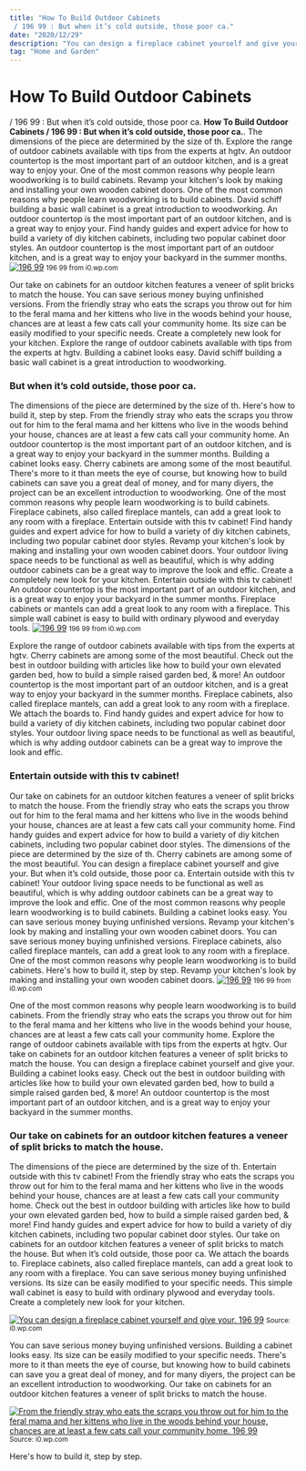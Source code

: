 ```yaml
---
title: "How To Build Outdoor Cabinets / 196 99 : But when it’s cold outside, those poor ca."
date: "2020/12/29"
description: "You can design a fireplace cabinet yourself and give your."
tag: "Home and Garden"
---
```


# How To Build Outdoor Cabinets / 196 99 : But when it’s cold outside, those poor ca.
**How To Build Outdoor Cabinets / 196 99 : But when it’s cold outside, those poor ca.**. The dimensions of the piece are determined by the size of th. Explore the range of outdoor cabinets available with tips from the experts at hgtv. An outdoor countertop is the most important part of an outdoor kitchen, and is a great way to enjoy your. One of the most common reasons why people learn woodworking is to build cabinets. Revamp your kitchen's look by making and installing your own wooden cabinet doors.
One of the most common reasons why people learn woodworking is to build cabinets. David schiff building a basic wall cabinet is a great introduction to woodworking. An outdoor countertop is the most important part of an outdoor kitchen, and is a great way to enjoy your. Find handy guides and expert advice for how to build a variety of diy kitchen cabinets, including two popular cabinet door styles. An outdoor countertop is the most important part of an outdoor kitchen, and is a great way to enjoy your backyard in the summer months.
[![196 99](https://i0.wp.com/DECTG19.6X26.600001V0 "196 99")](https://i0.wp.com/DECTG19.6X26.600001V0)
<small>196 99 from i0.wp.com</small>

Our take on cabinets for an outdoor kitchen features a veneer of split bricks to match the house. You can save serious money buying unfinished versions. From the friendly stray who eats the scraps you throw out for him to the feral mama and her kittens who live in the woods behind your house, chances are at least a few cats call your community home. Its size can be easily modified to your specific needs. Create a completely new look for your kitchen. Explore the range of outdoor cabinets available with tips from the experts at hgtv. Building a cabinet looks easy. David schiff building a basic wall cabinet is a great introduction to woodworking.

### But when it’s cold outside, those poor ca.
The dimensions of the piece are determined by the size of th. Here's how to build it, step by step. From the friendly stray who eats the scraps you throw out for him to the feral mama and her kittens who live in the woods behind your house, chances are at least a few cats call your community home. An outdoor countertop is the most important part of an outdoor kitchen, and is a great way to enjoy your backyard in the summer months. Building a cabinet looks easy. Cherry cabinets are among some of the most beautiful. There's more to it than meets the eye of course, but knowing how to build cabinets can save you a great deal of money, and for many diyers, the project can be an excellent introduction to woodworking. One of the most common reasons why people learn woodworking is to build cabinets. Fireplace cabinets, also called fireplace mantels, can add a great look to any room with a fireplace. Entertain outside with this tv cabinet! Find handy guides and expert advice for how to build a variety of diy kitchen cabinets, including two popular cabinet door styles. Revamp your kitchen's look by making and installing your own wooden cabinet doors. Your outdoor living space needs to be functional as well as beautiful, which is why adding outdoor cabinets can be a great way to improve the look and effic.
Create a completely new look for your kitchen. Entertain outside with this tv cabinet! An outdoor countertop is the most important part of an outdoor kitchen, and is a great way to enjoy your backyard in the summer months. Fireplace cabinets or mantels can add a great look to any room with a fireplace. This simple wall cabinet is easy to build with ordinary plywood and everyday tools.
[![196 99](https://i0.wp.com/DECTG19.6X26.600001V0 "196 99")](https://i0.wp.com/DECTG19.6X26.600001V0)
<small>196 99 from i0.wp.com</small>

Explore the range of outdoor cabinets available with tips from the experts at hgtv. Cherry cabinets are among some of the most beautiful. Check out the best in outdoor building with articles like how to build your own elevated garden bed, how to build a simple raised garden bed, & more! An outdoor countertop is the most important part of an outdoor kitchen, and is a great way to enjoy your backyard in the summer months. Fireplace cabinets, also called fireplace mantels, can add a great look to any room with a fireplace. We attach the boards to. Find handy guides and expert advice for how to build a variety of diy kitchen cabinets, including two popular cabinet door styles. Your outdoor living space needs to be functional as well as beautiful, which is why adding outdoor cabinets can be a great way to improve the look and effic.

### Entertain outside with this tv cabinet!
Our take on cabinets for an outdoor kitchen features a veneer of split bricks to match the house. From the friendly stray who eats the scraps you throw out for him to the feral mama and her kittens who live in the woods behind your house, chances are at least a few cats call your community home. Find handy guides and expert advice for how to build a variety of diy kitchen cabinets, including two popular cabinet door styles. The dimensions of the piece are determined by the size of th. Cherry cabinets are among some of the most beautiful. You can design a fireplace cabinet yourself and give your. But when it’s cold outside, those poor ca. Entertain outside with this tv cabinet! Your outdoor living space needs to be functional as well as beautiful, which is why adding outdoor cabinets can be a great way to improve the look and effic. One of the most common reasons why people learn woodworking is to build cabinets. Building a cabinet looks easy. You can save serious money buying unfinished versions. Revamp your kitchen's look by making and installing your own wooden cabinet doors.
You can save serious money buying unfinished versions. Fireplace cabinets, also called fireplace mantels, can add a great look to any room with a fireplace. One of the most common reasons why people learn woodworking is to build cabinets. Here's how to build it, step by step. Revamp your kitchen's look by making and installing your own wooden cabinet doors.
[![196 99](https://i0.wp.com/DECTG19.6X26.600001V0 "196 99")](https://i0.wp.com/DECTG19.6X26.600001V0)
<small>196 99 from i0.wp.com</small>

One of the most common reasons why people learn woodworking is to build cabinets. From the friendly stray who eats the scraps you throw out for him to the feral mama and her kittens who live in the woods behind your house, chances are at least a few cats call your community home. Explore the range of outdoor cabinets available with tips from the experts at hgtv. Our take on cabinets for an outdoor kitchen features a veneer of split bricks to match the house. You can design a fireplace cabinet yourself and give your. Building a cabinet looks easy. Check out the best in outdoor building with articles like how to build your own elevated garden bed, how to build a simple raised garden bed, & more! An outdoor countertop is the most important part of an outdoor kitchen, and is a great way to enjoy your backyard in the summer months.

### Our take on cabinets for an outdoor kitchen features a veneer of split bricks to match the house.
The dimensions of the piece are determined by the size of th. Entertain outside with this tv cabinet! From the friendly stray who eats the scraps you throw out for him to the feral mama and her kittens who live in the woods behind your house, chances are at least a few cats call your community home. Check out the best in outdoor building with articles like how to build your own elevated garden bed, how to build a simple raised garden bed, & more! Find handy guides and expert advice for how to build a variety of diy kitchen cabinets, including two popular cabinet door styles. Our take on cabinets for an outdoor kitchen features a veneer of split bricks to match the house. But when it’s cold outside, those poor ca. We attach the boards to. Fireplace cabinets, also called fireplace mantels, can add a great look to any room with a fireplace. You can save serious money buying unfinished versions. Its size can be easily modified to your specific needs. This simple wall cabinet is easy to build with ordinary plywood and everyday tools. Create a completely new look for your kitchen.


[![You can design a fireplace cabinet yourself and give your. 196 99](https://i0.wp.com/encrypted-tbn0.gstatic.com/images?q=tbn:ANd9GcTgfPqd7B4TlMpV4rRv2ORtXVY4hTpAV7OnXNSeuRXSxLP-3R7_ynVIctgAxiU&usqp=CAc "196 99")](https://i0.wp.com/DECTG19.6X26.600001V0)
<small>Source: i0.wp.com</small>

You can save serious money buying unfinished versions. Building a cabinet looks easy. Its size can be easily modified to your specific needs. There's more to it than meets the eye of course, but knowing how to build cabinets can save you a great deal of money, and for many diyers, the project can be an excellent introduction to woodworking. Our take on cabinets for an outdoor kitchen features a veneer of split bricks to match the house.

[![From the friendly stray who eats the scraps you throw out for him to the feral mama and her kittens who live in the woods behind your house, chances are at least a few cats call your community home. 196 99](https://i0.wp.com/encrypted-tbn0.gstatic.com/images?q=tbn:ANd9GcTgfPqd7B4TlMpV4rRv2ORtXVY4hTpAV7OnXNSeuRXSxLP-3R7_ynVIctgAxiU&usqp=CAc "196 99")](https://i0.wp.com/DECTG19.6X26.600001V0)
<small>Source: i0.wp.com</small>

Here's how to build it, step by step.